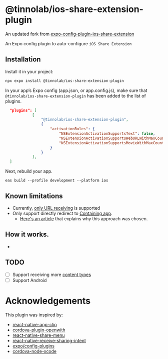 # @tinnolab/ios-share-extension-plugin

An updated fork from [expo-config-plugin-ios-share-extension](https://github.com/timedtext/expo-config-plugin-ios-share-extension)

An Expo config plugin to auto-configure `iOS Share Extension`

## Installation

Install it in your project:

```sh
npx expo install @tinnolab/ios-share-extension-plugin
```

In your app’s Expo config (app.json, or app.config.js), make sure that `@tinnolab/ios-share-extension-plugin` has been added to the list of plugins.

```app.json
  "plugins": [
            [
                "@tinnolab/ios-share-extension-plugin",
                {
                    "activationRules": {
                        "NSExtensionActivationSupportsText": false,
                        "NSExtensionActivationSupportsWebURLWithMaxCount": 1,
                        "NSExtensionActivationSupportsMovieWithMaxCount": 1
                    }
                }
            ],
  ]
```

Next, rebuild your app.

```
eas build --profile development --platform ios
```

## Known limitations

- Currently, [only URL receiving](https://github.com/langtube/expo-config-plugin-ios-share-extension/blob/24a68b4e6efbcde4c3485bfec91dad476e0c9933/src/writeShareExtensionFiles.ts#L82) is supported
- Only support directly redirect to [Containing app](https://developer.apple.com/library/archive/documentation/General/Conceptual/ExtensibilityPG/ExtensionOverview.html).
  - [Here's an article](https://medium.com/kraaft-co/how-i-reached-the-limits-of-react-native-by-implementing-an-ios-share-extension-4f312b534f22) that explains why this approach was chosen.

## How it works.

-

## TODO

- [ ] Support receiving more [content types](https://developer.apple.com/library/archive/documentation/General/Reference/InfoPlistKeyReference/Articles/AppExtensionKeys.html#//apple_ref/doc/uid/TP40014212-SW10)
- [ ] Support Android

# Acknowledgements

This plugin was inspired by:

- [react-native-app-clip](https://github.com/bndkt/react-native-app-clip)
- [cordova-plugin-openwith](https://github.com/j3k0/cordova-plugin-openwith)
- [react-native-share-menu](https://github.com/meedan/react-native-share-menu)
- [react-native-receive-sharing-intent](https://github.com/ajith-ab/react-native-receive-sharing-intent)
- [expo/config-plugins](https://github.com/expo/config-plugins)
- [cordova-node-xcode](https://github.com/apache/cordova-node-xcode)
